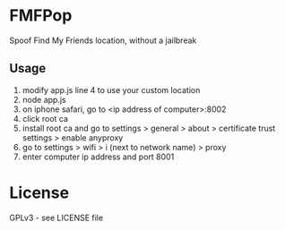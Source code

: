 # FMFPop

Spoof Find My Friends location, without a jailbreak

## Usage

1. modify app.js line 4 to use your custom location
2. node app.js
3. on iphone safari, go to \<ip address of computer\>:8002
4. click root ca
5. install root ca and go to settings \> general \> about \> certificate trust settings \> enable anyproxy
6. go to settings \> wifi \> i (next to network name) \> proxy
7. enter computer ip address and port 8001

# License
GPLv3 - see LICENSE file